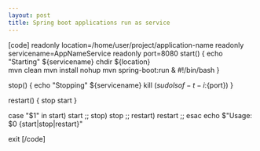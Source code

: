 ```yaml
---
layout: post
title: Spring boot applications run as service
---
```


[code]
readonly location=/home/user/project/application-name
readonly servicename=AppNameService
readonly port=8080
start() {
        echo "Starting" ${servicename}
    chdir ${location}    
    mvn clean
    mvn install
    nohup mvn spring-boot:run &
    #!/bin/bash
}

stop() {
    echo "Stopping" ${servicename}
    kill $(sudo lsof -t -i:${port})
}

restart() {
        stop
        start
}

case "$1" in 
start)
        start
;;
stop)
        stop
;;
restart)
        restart
;;
esac
echo $"Usage: $0 {start|stop|restart}"

exit
[/code]
